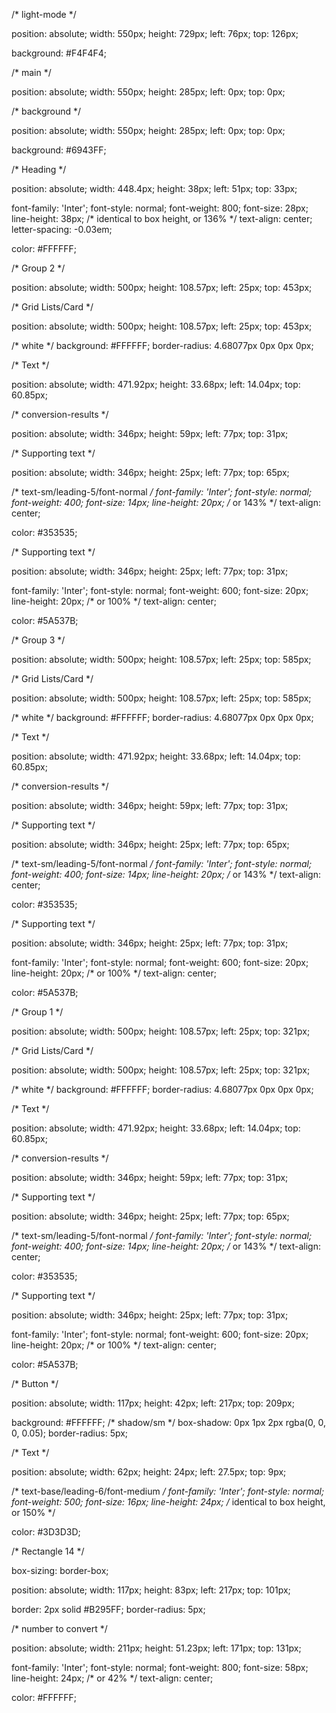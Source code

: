 /* light-mode */

position: absolute;
width: 550px;
height: 729px;
left: 76px;
top: 126px;

background: #F4F4F4;


/* main */

position: absolute;
width: 550px;
height: 285px;
left: 0px;
top: 0px;



/* background */

position: absolute;
width: 550px;
height: 285px;
left: 0px;
top: 0px;

background: #6943FF;


/* Heading */

position: absolute;
width: 448.4px;
height: 38px;
left: 51px;
top: 33px;

font-family: 'Inter';
font-style: normal;
font-weight: 800;
font-size: 28px;
line-height: 38px;
/* identical to box height, or 136% */
text-align: center;
letter-spacing: -0.03em;

color: #FFFFFF;



/* Group 2 */

position: absolute;
width: 500px;
height: 108.57px;
left: 25px;
top: 453px;



/* Grid Lists/Card */

position: absolute;
width: 500px;
height: 108.57px;
left: 25px;
top: 453px;

/* white */
background: #FFFFFF;
border-radius: 4.68077px 0px 0px 0px;


/* Text */

position: absolute;
width: 471.92px;
height: 33.68px;
left: 14.04px;
top: 60.85px;



/* conversion-results */

position: absolute;
width: 346px;
height: 59px;
left: 77px;
top: 31px;



/* Supporting text */

position: absolute;
width: 346px;
height: 25px;
left: 77px;
top: 65px;

/* text-sm/leading-5/font-normal */
font-family: 'Inter';
font-style: normal;
font-weight: 400;
font-size: 14px;
line-height: 20px;
/* or 143% */
text-align: center;

color: #353535;



/* Supporting text */

position: absolute;
width: 346px;
height: 25px;
left: 77px;
top: 31px;

font-family: 'Inter';
font-style: normal;
font-weight: 600;
font-size: 20px;
line-height: 20px;
/* or 100% */
text-align: center;

color: #5A537B;



/* Group 3 */

position: absolute;
width: 500px;
height: 108.57px;
left: 25px;
top: 585px;



/* Grid Lists/Card */

position: absolute;
width: 500px;
height: 108.57px;
left: 25px;
top: 585px;

/* white */
background: #FFFFFF;
border-radius: 4.68077px 0px 0px 0px;


/* Text */

position: absolute;
width: 471.92px;
height: 33.68px;
left: 14.04px;
top: 60.85px;



/* conversion-results */

position: absolute;
width: 346px;
height: 59px;
left: 77px;
top: 31px;



/* Supporting text */

position: absolute;
width: 346px;
height: 25px;
left: 77px;
top: 65px;

/* text-sm/leading-5/font-normal */
font-family: 'Inter';
font-style: normal;
font-weight: 400;
font-size: 14px;
line-height: 20px;
/* or 143% */
text-align: center;

color: #353535;



/* Supporting text */

position: absolute;
width: 346px;
height: 25px;
left: 77px;
top: 31px;

font-family: 'Inter';
font-style: normal;
font-weight: 600;
font-size: 20px;
line-height: 20px;
/* or 100% */
text-align: center;

color: #5A537B;



/* Group 1 */

position: absolute;
width: 500px;
height: 108.57px;
left: 25px;
top: 321px;



/* Grid Lists/Card */

position: absolute;
width: 500px;
height: 108.57px;
left: 25px;
top: 321px;

/* white */
background: #FFFFFF;
border-radius: 4.68077px 0px 0px 0px;


/* Text */

position: absolute;
width: 471.92px;
height: 33.68px;
left: 14.04px;
top: 60.85px;



/* conversion-results */

position: absolute;
width: 346px;
height: 59px;
left: 77px;
top: 31px;



/* Supporting text */

position: absolute;
width: 346px;
height: 25px;
left: 77px;
top: 65px;

/* text-sm/leading-5/font-normal */
font-family: 'Inter';
font-style: normal;
font-weight: 400;
font-size: 14px;
line-height: 20px;
/* or 143% */
text-align: center;

color: #353535;



/* Supporting text */

position: absolute;
width: 346px;
height: 25px;
left: 77px;
top: 31px;

font-family: 'Inter';
font-style: normal;
font-weight: 600;
font-size: 20px;
line-height: 20px;
/* or 100% */
text-align: center;

color: #5A537B;



/* Button */

position: absolute;
width: 117px;
height: 42px;
left: 217px;
top: 209px;

background: #FFFFFF;
/* shadow/sm */
box-shadow: 0px 1px 2px rgba(0, 0, 0, 0.05);
border-radius: 5px;


/* Text */

position: absolute;
width: 62px;
height: 24px;
left: 27.5px;
top: 9px;

/* text-base/leading-6/font-medium */
font-family: 'Inter';
font-style: normal;
font-weight: 500;
font-size: 16px;
line-height: 24px;
/* identical to box height, or 150% */

color: #3D3D3D;



/* Rectangle 14 */

box-sizing: border-box;

position: absolute;
width: 117px;
height: 83px;
left: 217px;
top: 101px;

border: 2px solid #B295FF;
border-radius: 5px;


/* number to convert */

position: absolute;
width: 211px;
height: 51.23px;
left: 171px;
top: 131px;

font-family: 'Inter';
font-style: normal;
font-weight: 800;
font-size: 58px;
line-height: 24px;
/* or 42% */
text-align: center;

color: #FFFFFF;

